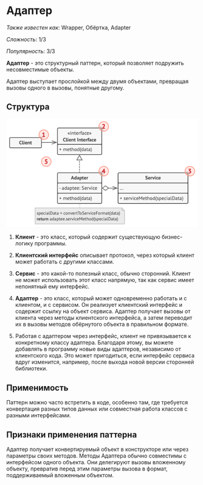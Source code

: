 # Адаптер

*Также известен как*: Wrapper,  Обёртка,  Adapter

*Сложность*: 1/3

*Популярность*: 3/3

**Адаптер** - это структурный паттерн, который позволяет подружить
несовместимые объекты.

Адаптер выступает прослойкой между двумя объектами, превращая вызовы
одного в вызовы, понятные другому.

## Структура

![Структура](./images/adapter.png)

1. **Клиент** - это класс, который содержит существующую бизнес-логику программы.

2. **Клиентский интерфейс** описывает протокол, через который клиент
может работать с другими классами.

3. **Сервис** - это какой-то полезный класс, обычно сторонний. Клиент не
может использовать этот класс напрямую, так как сервис имеет непонятный
ему интерфейс.

4. **Адаптер** - это класс, который может одновременно работать и с
клиентом, и с сервисом. Он реализует клиентский интерфейс и содержит
ссылку на объект сервиса. Адаптер получает вызовы от клиента через методы
клиентского интерфейса, а затем переводит их в вызовы методов обёрнутого
объекта в правильном формате.

5. Работая с адаптером через интерфейс, клиент не привязывается к конкретному классу адаптера. Благодаря этому, вы можете добавлять в программу новые виды адаптеров, независимо от клиентского кода. Это может пригодиться, если интерфейс сервиса вдруг изменится, например, после выхода новой версии сторонней библиотеки.

## Применимость

Паттерн можно часто встретить в коде, особенно там, где требуется
конвертация разных типов данных или совместная работа классов с
разными интерфейсами.

## Признаки применения паттерна

Адаптер получает конвертируемый объект в конструкторе или через параметры
своих методов. Методы Адаптера обычно совместимы с интерфейсом одного
объекта. Они делегируют вызовы вложенному объекту, превратив перед этим
параметры вызова в формат, поддерживаемый вложенным объектом.
